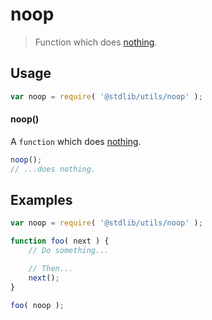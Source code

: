 noop
===
> Function which does [nothing][nop].

<!-- <usage> -->
## Usage

``` javascript
var noop = require( '@stdlib/utils/noop' );
```

#### noop()

A `function` which does [nothing][nop].

``` javascript
noop();
// ...does nothing.
```
<!-- </usage> -->

<!-- <examples> -->
## Examples

``` javascript
var noop = require( '@stdlib/utils/noop' );

function foo( next ) {
	// Do something...

	// Then...
	next();
}

foo( noop );
```
<!-- </examples> -->

<!-- <links> -->
[nop]: https://en.wikipedia.org/wiki/NOP
<!-- </links> -->
